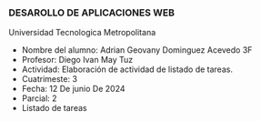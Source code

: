 ### DESAROLLO DE APLICACIONES WEB
<P>
Universidad Tecnologica Metropolitana
</P>

- Nombre del alumno: Adrian Geovany Dominguez Acevedo 3F
- Profesor: Diego Ivan May Tuz
- Actividad: Elaboración de actividad de listado de tareas.
- Cuatrimeste: 3
- Fecha: 12 De junio De 2024
- Parcial: 2
- Listado de tareas
